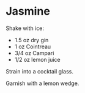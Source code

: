 # Jasmine

Shake with ice:
* 1.5 oz dry gin
* 1 oz Cointreau
* 3/4 oz Campari
* 1/2 oz lemon juice

Strain into a cocktail glass.

Garnish with a lemon wedge.
